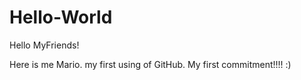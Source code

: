 # Hello-World
Hello MyFriends!

  Here is me Mario. my first using of GitHub. My first  commitment!!!! :)
